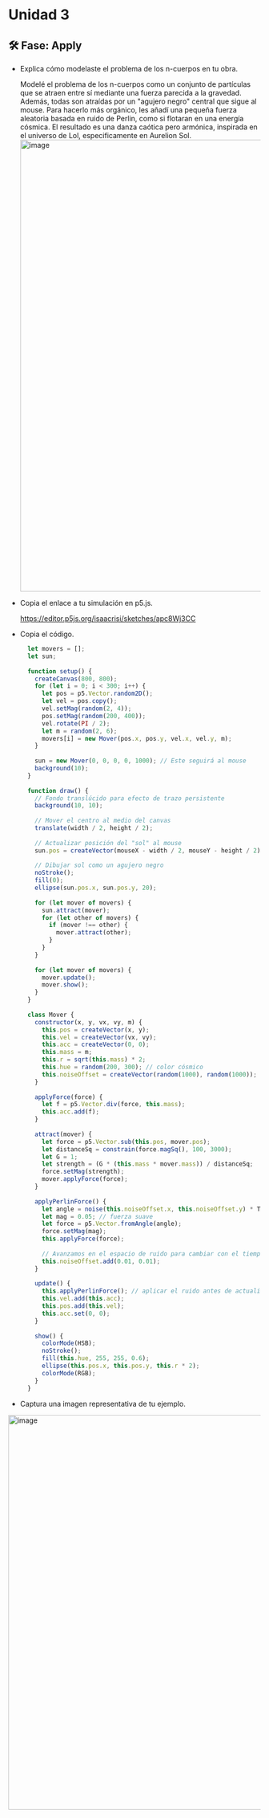 # Unidad 3


## 🛠 Fase: Apply


- Explica cómo modelaste el problema de los n-cuerpos en tu obra.

  Modelé el problema de los n-cuerpos como un conjunto de partículas que se atraen entre sí mediante una fuerza parecida a la gravedad. Además, todas son atraídas por un "agujero negro" central que sigue al mouse. Para hacerlo más orgánico, les añadí una pequeña fuerza aleatoria basada en ruido de Perlin, como si flotaran en una energía cósmica. El resultado es una danza caótica pero armónica, inspirada en el universo de Lol, especificamente en Aurelion Sol.
  <img width="1600" height="900" alt="image" src="https://github.com/user-attachments/assets/0dde5788-9ea7-47c2-b020-73cbeef67d2b" />

  
- Copia el enlace a tu simulación en p5.js.

  https://editor.p5js.org/isaacrisi/sketches/apc8Wj3CC 

- Copia el código.

  ``` js
    let movers = [];
    let sun;
    
    function setup() {
      createCanvas(800, 800);
      for (let i = 0; i < 300; i++) {
        let pos = p5.Vector.random2D();
        let vel = pos.copy();
        vel.setMag(random(2, 4));
        pos.setMag(random(200, 400));
        vel.rotate(PI / 2);
        let m = random(2, 6);
        movers[i] = new Mover(pos.x, pos.y, vel.x, vel.y, m);
      }
    
      sun = new Mover(0, 0, 0, 0, 1000); // Este seguirá al mouse
      background(10);
    }
    
    function draw() {
      // Fondo translúcido para efecto de trazo persistente
      background(10, 10);
    
      // Mover el centro al medio del canvas
      translate(width / 2, height / 2);
    
      // Actualizar posición del "sol" al mouse
      sun.pos = createVector(mouseX - width / 2, mouseY - height / 2);
    
      // Dibujar sol como un agujero negro
      noStroke();
      fill(0);
      ellipse(sun.pos.x, sun.pos.y, 20);
    
      for (let mover of movers) {
        sun.attract(mover);
        for (let other of movers) {
          if (mover !== other) {
            mover.attract(other);
          }
        }
      }
    
      for (let mover of movers) {
        mover.update();
        mover.show();
      }
    }
    
    class Mover {
      constructor(x, y, vx, vy, m) {
        this.pos = createVector(x, y);
        this.vel = createVector(vx, vy);
        this.acc = createVector(0, 0);
        this.mass = m;
        this.r = sqrt(this.mass) * 2;
        this.hue = random(200, 300); // color cósmico
        this.noiseOffset = createVector(random(1000), random(1000)); // posición para el ruido de Perlin
      }
    
      applyForce(force) {
        let f = p5.Vector.div(force, this.mass);
        this.acc.add(f);
      }
    
      attract(mover) {
        let force = p5.Vector.sub(this.pos, mover.pos);
        let distanceSq = constrain(force.magSq(), 100, 3000);
        let G = 1;
        let strength = (G * (this.mass * mover.mass)) / distanceSq;
        force.setMag(strength);
        mover.applyForce(force);
      }
    
      applyPerlinForce() {
        let angle = noise(this.noiseOffset.x, this.noiseOffset.y) * TWO_PI * 2;
        let mag = 0.05; // fuerza suave
        let force = p5.Vector.fromAngle(angle);
        force.setMag(mag);
        this.applyForce(force);
    
        // Avanzamos en el espacio de ruido para cambiar con el tiempo
        this.noiseOffset.add(0.01, 0.01);
      }
    
      update() {
        this.applyPerlinForce(); // aplicar el ruido antes de actualizar
        this.vel.add(this.acc);
        this.pos.add(this.vel);
        this.acc.set(0, 0);
      }
    
      show() {
        colorMode(HSB);
        noStroke();
        fill(this.hue, 255, 255, 0.6);
        ellipse(this.pos.x, this.pos.y, this.r * 2);
        colorMode(RGB);
      }
    }
  ```
- Captura una imagen representativa de tu ejemplo.
<img width="799" height="786" alt="image" src="https://github.com/user-attachments/assets/1dc5b20a-45cf-43a1-8e69-cf1a791721d8" />


